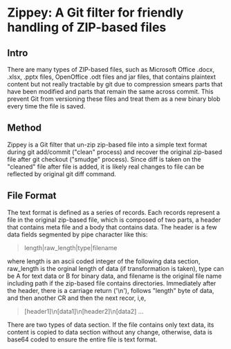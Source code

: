 # Zippey: A Git filter for friendly handling of ZIP-based files

## Intro

There are many types of ZIP-based files, such as  Microsoft Office .docx,
.xlsx, .pptx files, OpenOffice .odt files and jar files, that contains 
plaintext content but not really tractable by git due to compression smears
parts that have been modified and parts that remain the same across commit.
This prevent Git from versioning these files and treat them as a new binary
blob every time the file is saved. 

## Method

Zippey is a Git filter that un-zip zip-based file into a simple text format
during git add/commit ("clean" process) and recover the original zip-based 
file after git checkout ("smudge" process). Since diff is taken on the 
"cleaned" file after file is added, it is likely real changes to file can be 
reflected by original git diff command. 

## File Format

The text format is defined as a series of records. Each records represent a
file in the original zip-based file, which is composed of two parts,
a header that contains meta file and a body that contains data. The header
is a few data fields segmented by pipe character like this:

>    length|raw_length|type|filename

where length is an ascii coded integer of the following data section, raw_length
is the orginal length of data (if transformation is taken), type can be A for 
text data or B for binary data, and filename is the original file name 
including path if the zip-based file contains directories. Immediately after
the header, there is a carriage return ('\n'), follows "length" byte of 
data, and then another CR and then the next recor, i,e,

>   [header1]\n[data1]\n[header2]\n[data2] ...

There are two types of data section. If the file contains only text data, 
its content is copied to data section without any change, otherwise, data 
is base64 coded to ensure the entire file is text format.



